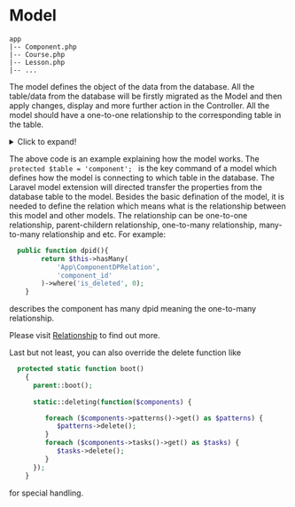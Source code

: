 # Model

```
app
|-- Component.php
|-- Course.php
|-- Lesson.php
|-- ...
```

The model defines the object of the data from the database. All the table/data from the database will be firstly migrated as the Model and then apply changes, display and more further action in the Controller. All the model should have a one-to-one relationship to the corresponding table in the table.

<details>
  <summary>Click to expand!</summary>

 <p>


``` php

<?php

namespace App;

use Illuminate\Database\Eloquent\Model;

class Component extends Model
{
    //
    protected $table = 'component';
    protected $primaryKey = 'id';
    public $timestamps = true;


    protected static function boot() 
    {
      parent::boot();
 
      static::deleting(function($components) {
        //  foreach ($components->outcomes()->get() as $outcomes) {
        //     $outcomes->delete();
        //  }
         foreach ($components->patterns()->get() as $patterns) {
            $patterns->delete();
         }
         foreach ($components->tasks()->get() as $tasks) {
            $tasks->delete();
         }
      });
    }

    //get the retlated pattern id 
    public function patternid(){
        return $this->hasMany(
            'App\ComponentPatternRelation',
            'component_id'
        )->where('is_deleted', 0)->select(['pattern_id','component_id']);
    }

    //get the related pattern details
    public function patterns(){
        return $this->hasManyThrough(
            'App\LearningPattern',
            'App\ComponentPatternTaskRelation',
            'component_id', 
            'id', 
            'id', 
            'pattern_id' 
        )->with(['tasks'])->orderBy('component_pattern_task_relation.sequence');
    }

    public function outcomeid(){
        return $this->hasMany(
            'App\ComponentOutcomeRelation',
            'component_id'
        )->where('is_deleted', 0)->orderBy('component_outcome_relational.sequence');
    } 

    public function outcomes(){
        return $this->hasManyThrough(
            'App\LearningOutcome',
            'App\ComponentOutcomeRelation',
            'component_id', //middle retioan table local id
            'id', // target table target id
            'id', // local table local id
            'outcome_id' //middle relation table target id
        )->with(['unit_outcomeid'])->orderBy('component_outcome_relational.sequence');
    }

    public function taskid(){
        return $this->hasMany(
            'App\ComponentTaskRelation',
            'component_id'
        )->where('is_deleted', 0)->select(['task_id','component_id']);
    } 

    public function tasks(){
        return $this->hasManyThrough(
            'App\LearningTask',
            'App\ComponentPatternTaskRelation',
            'component_id', //middle retioan table local id
            'id', // target table target id
            'id', // local table local id
            'task_id' //middle relation table target id
        )->with(["assessment", "assessmentid", "resourceid", "toolid", "componentid", "motivatorid", "feedbackid"])->orderBy('component_pattern_task_relation.sequence');
    }
    public function patterntaskid(){
        return $this->hasMany(
            'App\ComponentPatternTaskRelation',
            'component_id'
        )->where('is_deleted', 0)->select(['task_id','component_id', 'pattern_id', 'sequence'])->orderBy('sequence');
    } 


    public function courseid(){
        return $this->belongsTo('App\CourseComponentRelation', 'id', 'component_id');
    }

    public function sdlid(){
        return $this->hasMany(
            'App\ComponentSDLRelation',
            'component_id'
        )->where('is_deleted', 0);
    }

    public function dpid(){
        return $this->hasMany(
            'App\ComponentDPRelation',
            'component_id'
        )->where('is_deleted', 0);
    }

}


```
</p>
</details>

The above code is an example explaining how the model works. The ```protected $table = 'component'; ``` is the key command of a model which defines how the model is connecting to which table in the database. The Laravel model extension will directed transfer the properties from the database table to the model. Besides the basic defination of the model, it is needed to define the relation which means what is the relationship between this model and other models. The relationship can be one-to-one relationship, parent-childern relationship, one-to-many relationship, many-to-many relationship and etc. For example: 
``` php
  public function dpid(){
        return $this->hasMany(
            'App\ComponentDPRelation',
            'component_id'
        )->where('is_deleted', 0);
    }
```
describes the component has many dpid meaning the one-to-many relationship.

Please visit [Relationship](https://laravel.com/docs/6.x/eloquent-relationships) to find out more. 

Last but not least, you can also override the delete function like 
``` php
  protected static function boot() 
    {
      parent::boot();
 
      static::deleting(function($components) {

         foreach ($components->patterns()->get() as $patterns) {
            $patterns->delete();
         }
         foreach ($components->tasks()->get() as $tasks) {
            $tasks->delete();
         }
      });
    }
```

for special handling.
